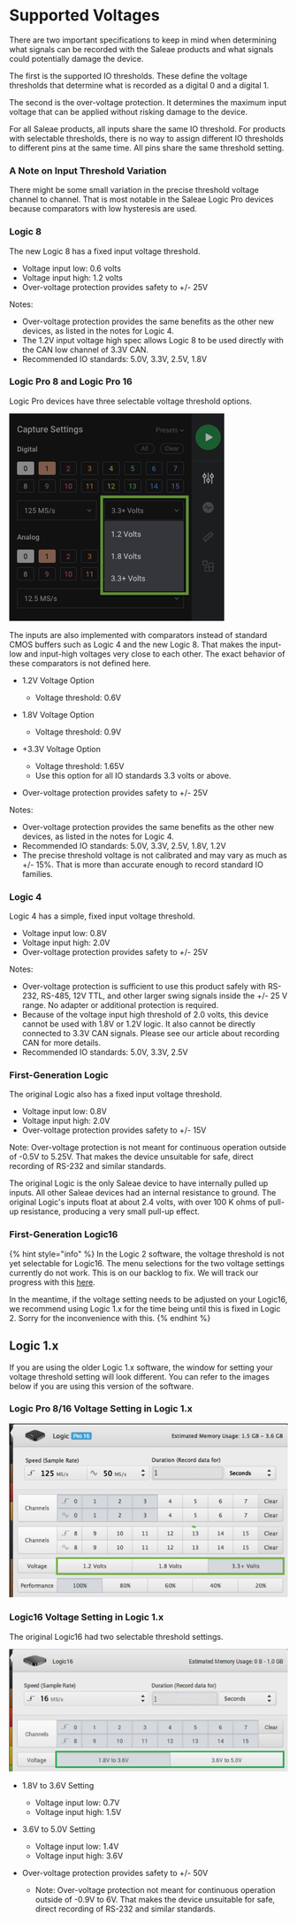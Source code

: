 # Supported Voltages

There are two important specifications to keep in mind when determining what signals can be recorded with the Saleae products and what signals could potentially damage the device.

The first is the supported IO thresholds. These define the voltage thresholds that determine what is recorded as a digital 0 and a digital 1.

The second is the over-voltage protection. It determines the maximum input voltage that can be applied without risking damage to the device.

For all Saleae products, all inputs share the same IO threshold. For products with selectable thresholds, there is no way to assign different IO thresholds to different pins at the same time. All pins share the same threshold setting.

### A Note on Input Threshold Variation

There might be some small variation in the precise threshold voltage channel to channel. That is most notable in the Saleae Logic Pro devices because comparators with low hysteresis are used.

### **Logic 8**

The new Logic 8 has a fixed input voltage threshold.

* Voltage input low: 0.6 volts
* Voltage input high: 1.2 volts
* Over-voltage protection provides safety to +/- 25V

Notes:

* Over-voltage protection provides the same benefits as the other new devices, as listed in the notes for Logic 4.
* The 1.2V input voltage high spec allows Logic 8 to be used directly with the CAN low channel of 3.3V CAN.
* Recommended IO standards: 5.0V, 3.3V, 2.5V, 1.8V

### **Logic Pro 8 and Logic Pro 16**

Logic Pro devices have three selectable voltage threshold options.

![Logic Pro 8/16 - Voltage Threshold Setting in the Logic 2 software](../.gitbook/assets/screen-shot-2020-09-03-at-3.58.18-pm%20%281%29%20%281%29%20%281%29.png)

The inputs are also implemented with comparators instead of standard CMOS buffers such as Logic 4 and the new Logic 8. That makes the input-low and input-high voltages very close to each other. The exact behavior of these comparators is not defined here.

* 1.2V Voltage Option

  * Voltage threshold: 0.6V

* 1.8V Voltage Option

  * Voltage threshold: 0.9V

* +3.3V Voltage Option

  * Voltage threshold: 1.65V
  * Use this option for all IO standards 3.3 volts or above.

* Over-voltage protection provides safety to +/- 25V

Notes:

* Over-voltage protection provides the same benefits as the other new devices, as listed in the notes for Logic 4.
* Recommended IO standards: 5.0V, 3.3V, 2.5V, 1.8V, 1.2V
* The precise threshold voltage is not calibrated and may vary as much as +/- 15%. That is more than accurate enough to record standard IO families.

### **Logic 4**

Logic 4 has a simple, fixed input voltage threshold.

* Voltage input low: 0.8V
* Voltage input high: 2.0V
* Over-voltage protection provides safety to +/- 25V

Notes:

* Over-voltage protection is sufficient to use this product safely with RS-232, RS-485, 12V TTL, and other larger swing signals inside the +/- 25 V range. No adapter or additional protection is required.
* Because of the voltage input high threshold of 2.0 volts, this device cannot be used with 1.8V or 1.2V logic. It also cannot be directly connected to 3.3V CAN signals. Please see our article about recording CAN for more details.
* Recommended IO standards: 5.0V, 3.3V, 2.5V

### **First-Generation Logic**

The original Logic also has a fixed input voltage threshold.

* Voltage input low: 0.8V
* Voltage input high: 2.0V
* Over-voltage protection provides safety to +/- 15V

Note: Over-voltage protection is not meant for continuous operation outside of -0.5V to 5.25V. That makes the device unsuitable for safe, direct recording of RS-232 and similar standards.

The original Logic is the only Saleae device to have internally pulled up inputs. All other Saleae devices had an internal resistance to ground. The original Logic's inputs float at about 2.4 volts, with over 100 K ohms of pull-up resistance, producing a very small pull-up effect.

### **First-Generation Logic16**

{% hint style="info" %}
In the Logic 2 software, the voltage threshold is not yet selectable for Logic16. The menu selections for the two voltage settings currently do not work. This is on our backlog to fix. We will track our progress with this [here](https://ideas.saleae.com/b/feature-requests/bug-logic16-voltage-threshold-selection-not-working/).

In the meantime, if the voltage setting needs to be adjusted on your Logic16, we recommend using Logic 1.x for the time being until this is fixed in Logic 2. Sorry for the inconvenience with this.
{% endhint %}



## Logic 1.x

If you are using the older Logic 1.x software, the window for setting your voltage threshold setting will look different. You can refer to the images below if you are using this version of the software.

### Logic Pro 8/16 Voltage Setting in Logic 1.x

![Logic Pro 8/16 - Voltage Threshold Options](../.gitbook/assets/logicpro16.png)

### Logic16 Voltage Setting in Logic 1.x

The original Logic16 had two selectable threshold settings.

![Logic16 - Voltage Threshold Options](../.gitbook/assets/logic16.png)

* 1.8V to 3.6V Setting

  * Voltage input low: 0.7V
  * Voltage input high: 1.5V 

* 3.6V to 5.0V Setting

  * Voltage input low: 1.4V
  * Voltage input high: 3.6V

* Over-voltage protection provides safety to +/- 50V
  * Note: Over-voltage protection not meant for continuous operation outside of -0.9V to 6V. That makes the device unsuitable for safe, direct recording of RS-232 and similar standards.





